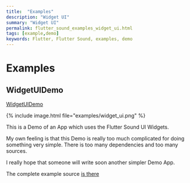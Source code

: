 ```yaml
---
title:  "Examples"
description: "Widget UI"
summary: "Widget UI"
permalink: flutter_sound_examples_widget_ui.html
tags: [example,demo]
keywords: Flutter, Flutter Sound, examples, demo
---
```

# Examples


## WidgetUIDemo

[WidgetUIDemo](https://github.com/dooboolab/flutter_sound/blob/master/flutter_sound/example/lib/widgetUI/widget_ui_demo.dart)

{% include image.html file="examples/widget_ui.png" %}

This is a Demo of an App which uses the Flutter Sound UI Widgets.

My own feeling is that this Demo is really too much complicated for doing something very simple. There is too many dependencies and too many sources.

I really hope that someone will write soon another simpler Demo App.

The complete example source [is there](https://github.com/dooboolab/flutter_sound/blob/master/flutter_sound/example/lib/widgetUI/widget_ui_demo.dart)

